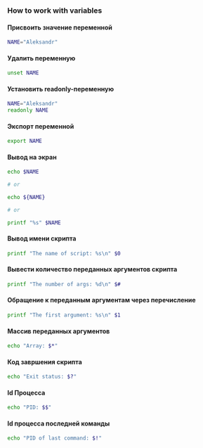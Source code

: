 ### How to work with variables
#### Присвоить значение переменной

```sh
NAME="Aleksandr"
```
#### Удалить переменную

```sh
unset NAME
```

#### Установить readonly-переменную

```sh
NAME="Aleksandr"
readonly NAME
```

#### Экспорт переменной
```sh
export NAME
```

#### Вывод на экран
```sh
echo $NAME

# or

echo ${NAME}

# or

printf "%s" $NAME
```

#### Вывод имени скрипта
```sh
printf "The name of script: %s\n" $0
```

#### Вывести количество переданных аргументов скрипта
```sh
printf "The number of args: %d\n" $#
```

#### Обращение к переданным аргументам через перечисление
```sh
printf "The first argument: %s\n" $1
```

#### Массив переданных аргументов
```sh
echo "Array: $*"
```

#### Код завршения скрипта
```sh
echo "Exit status: $?"
```

#### Id Процесса
```sh
echo "PID: $$"
```

#### Id процесса последней команды
```sh
echo "PID of last command: $!"
```
